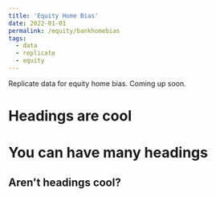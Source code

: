 ```yaml
---
title: 'Equity Home Bias'
date: 2022-01-01
permalink: /equity/bankhomebias
tags:
  - data
  - replicate
  - equity
---
```


Replicate data for equity home bias. Coming up soon.

Headings are cool
======

You can have many headings
======

Aren't headings cool?
------